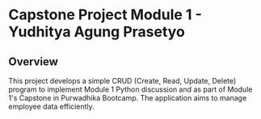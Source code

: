 # Capstone Project Module 1 - Yudhitya Agung Prasetyo
## Overview
This project develops a simple CRUD (Create, Read, Update, Delete) program to implement Module 1 Python discussion and as part of Module 1's Capstone in Purwadhika Bootcamp. The application aims to manage employee data efficiently.
